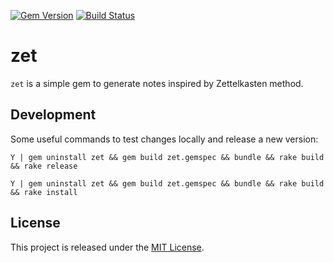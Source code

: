 [![Gem Version](https://badge.fury.io/rb/zet.svg)](https://badge.fury.io/rb/zet)
[![Build Status](https://travis-ci.org/makaroni4/zet.svg?branch=main)](https://travis-ci.org/makaroni4/zet)

# zet

`zet` is a simple gem to generate notes inspired by Zettelkasten method.

## Development

Some useful commands to test changes locally and release a new version:

~~~
Y | gem uninstall zet && gem build zet.gemspec && bundle && rake build && rake release

Y | gem uninstall zet && gem build zet.gemspec && bundle && rake build && rake install
~~~

## License

This project is released under the [MIT License](https://github.com/makaroni4/zet/blob/main/LICENSE.txt).

